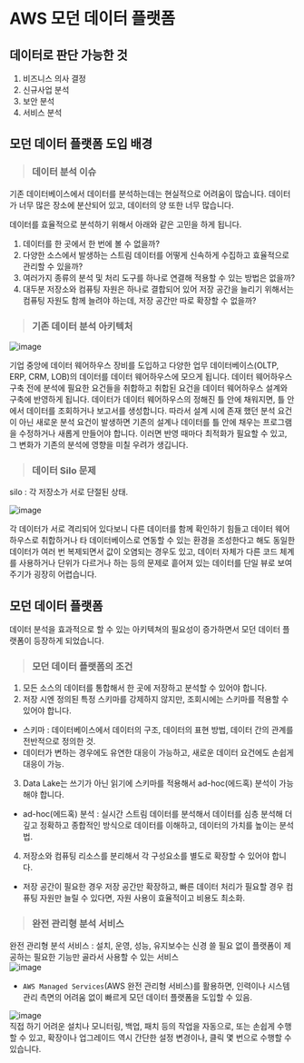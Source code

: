# AWS 모던 데이터 플랫폼

## 데이터로 판단 가능한 것   

1. 비즈니스 의사 결정
2. 신규사업 분석
3. 보안 분석
4. 서비스 분석

## 모던 데이터 플랫폼 도입 배경

> <h3>데이터 분석 이슈</h3>

기존 데이터베이스에서 데이터를 분석하는데는 현실적으로 어려움이 많습니다. 데이터가 너무 많은 장소에 분산되어 있고, 데이터의 양 또한 너무 많습니다.   

데이터를 효율적으로 분석하기 위해서 아래와 같은 고민을 하게 됩니다.

1. 데이터를 한 곳에서 한 번에 볼 수 없을까?
2. 다양한 소스에서 발생하는 스트림 데이터를 어떻게 신속하게 수집하고 효율적으로 관리할 수 있을까?
3. 여러가지 종류의 분석 및 처리 도구를 하나로 연결해 적용할 수 있는 방법은 없을까?
4. 대두분 저장소와 컴퓨팅 자원은 하나로 결합되어 있어 저장 공간을 늘리기 위해서는 컴퓨팅 자원도 함께 늘려야 하는데, 저장 공간만 따로 확장할 수 없을까?

> <h3>기존 데이터 분석 아키텍처</h3>

![image](https://user-images.githubusercontent.com/43658658/142590175-f4baec5d-03f3-476b-b1d4-09b412d97de7.png)

기업 중앙에 데이터 웨어하우스 장비를 도입하고 다양한 업무 데이터베이스(OLTP, ERP, CRM, LOB)의 데이터를 데이터 웨어하우스에 모으게 됩니다.
데이터 웨어하우스 구축 전에 분석에 필요한 요건들을 취합하고 취합된 요건을 데이터 웨어하우스 설계와 구축에 반영하게 됩니다.
데이터가 데이터 웨어하우스의 정해진 틀 안에 채워지면, 틀 안에서 데이터를 조회하거나 보고서를 생성합니다.
따라서 설계 시에 존재 했던 분석 요건이 아닌 새로운 분석 요건이 발생하면 기존의 설계나 데이터를 틀 안에 채우는 프로그램을 수정하거나 새롭게 만들어야 합니다.
이러면 반영 때마다 최적화가 필요할 수 있고, 그 변화가 기존의 분석에 영향을 미칠 우려가 생깁니다.

> <h3>데이터 Silo 문제</h3>

silo : 각 저장소가 서로 단절된 상태.

![image](https://user-images.githubusercontent.com/43658658/142591309-fc149b89-d616-4232-a996-7286df77f91d.png)   

각 데이터가 서로 격리되어 있다보니 다른 데이터를 함께 확인하기 힘들고
데이터 웨어하우스로 취합하거나 타 데이터베이스로 연동할 수 있는 환경을 조성한다고 해도
동일한 데이터가 여러 번 복제되면서 값이 오염되는 경우도 있고,
데이터 자체가 다른 코드 체계를 사용하거나 단위가 다르거나 하는 등의 문제로 흩어져 있는 데이터를 단일 뷰로 보여주기가 굉장히 어렵습니다.

## 모던 데이터 플랫폼

데이터 분석을 효과적으로 할 수 있는 아키텍쳐의 필요성이 증가하면서 모던 데이터 플랫폼이 등장하게 되었습니다.

> <h3>모던 데이터 플랫폼의 조건</h3>

1. 모든 소스의 데이터를 통합해서 한 곳에 저장하고 분석할 수 있어야 합니다.
2. 저장 시엔 정의된 특정 스키마를 강제하지 않지만, 조회시에는 스키마를 적용할 수 있어야 합니다.
* 스키마 : 데이터베이스에서 데이터의 구조, 데이터의 표현 방법, 데이터 간의 관계를 전반적으로 정의한 것.
* 데이터가 변하는 경우에도 유연한 대응이 가능하고, 새로운 데이터 요건에도 손쉽게 대응이 가능.
3. Data Lake는 쓰기가 아닌 읽기에 스키마를 적용해서 ad-hoc(에드혹) 분석이 가능해야 합니다.
* ad-hoc(에드혹) 분석 : 실시간 스트림 데이터를 분석해서 데이터를 심층 분석해 더 깊고 정확하고 종합적인 방식으로 데이터를 이해하고, 데이터의 가치를 높이는 분석법.
4. 저장소와 컴퓨팅 리소스를 분리해서 각 구성요소를 별도로 확장할 수 있어야 합니다.
* 저장 공간이 필요한 경우 저장 공간만 확장하고, 빠른 데이터 처리가 필요할 경우 컴퓨팅 자원만 늘릴 수 있다면, 자원 사용이 효율적이고 비용도 최소화.

> <h3>완전 관리형 분석 서비스</h3>

완전 관리형 분석 서비스 : 설치, 운영, 성능, 유지보수는 신경 쓸 필요 없이 플랫폼이 제공하는 필요한 기능만 골라서 사용할 수 있는 서비스   
![image](https://user-images.githubusercontent.com/43658658/142595991-c69e2bed-4338-461f-b1ff-d3c98a38930a.png)
* `AWS Managed Services`(AWS 완전 관리형 서비스)를 활용하면, 인력이나 시스템 관리 측면의 어려움 없이 빠르게 모던 데이터 플랫폼을 도입할 수 있음.   

![image](https://user-images.githubusercontent.com/43658658/142596444-d56719b5-b526-4e5b-996b-94b5a6e383df.png)   
직접 하기 어려운 설치나 모니터링, 백업, 패치 등의 작업을 자동으로, 또는 손쉽게 수행할 수 있고, 
확장이나 업그레이드 역시 간단한 설정 변경이나, 클릭 몇 번으로 수행할 수 있습니다.
